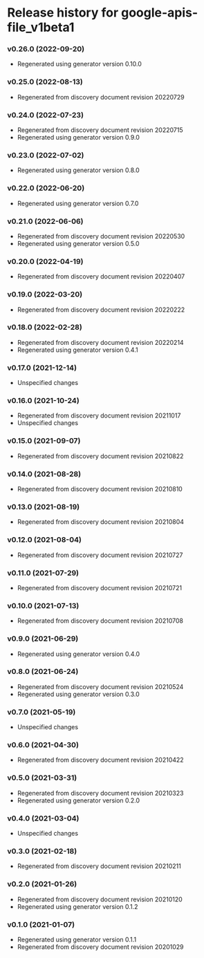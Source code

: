 # Release history for google-apis-file_v1beta1

### v0.26.0 (2022-09-20)

* Regenerated using generator version 0.10.0

### v0.25.0 (2022-08-13)

* Regenerated from discovery document revision 20220729

### v0.24.0 (2022-07-23)

* Regenerated from discovery document revision 20220715
* Regenerated using generator version 0.9.0

### v0.23.0 (2022-07-02)

* Regenerated using generator version 0.8.0

### v0.22.0 (2022-06-20)

* Regenerated using generator version 0.7.0

### v0.21.0 (2022-06-06)

* Regenerated from discovery document revision 20220530
* Regenerated using generator version 0.5.0

### v0.20.0 (2022-04-19)

* Regenerated from discovery document revision 20220407

### v0.19.0 (2022-03-20)

* Regenerated from discovery document revision 20220222

### v0.18.0 (2022-02-28)

* Regenerated from discovery document revision 20220214
* Regenerated using generator version 0.4.1

### v0.17.0 (2021-12-14)

* Unspecified changes

### v0.16.0 (2021-10-24)

* Regenerated from discovery document revision 20211017
* Unspecified changes

### v0.15.0 (2021-09-07)

* Regenerated from discovery document revision 20210822

### v0.14.0 (2021-08-28)

* Regenerated from discovery document revision 20210810

### v0.13.0 (2021-08-19)

* Regenerated from discovery document revision 20210804

### v0.12.0 (2021-08-04)

* Regenerated from discovery document revision 20210727

### v0.11.0 (2021-07-29)

* Regenerated from discovery document revision 20210721

### v0.10.0 (2021-07-13)

* Regenerated from discovery document revision 20210708

### v0.9.0 (2021-06-29)

* Regenerated using generator version 0.4.0

### v0.8.0 (2021-06-24)

* Regenerated from discovery document revision 20210524
* Regenerated using generator version 0.3.0

### v0.7.0 (2021-05-19)

* Unspecified changes

### v0.6.0 (2021-04-30)

* Regenerated from discovery document revision 20210422

### v0.5.0 (2021-03-31)

* Regenerated from discovery document revision 20210323
* Regenerated using generator version 0.2.0

### v0.4.0 (2021-03-04)

* Unspecified changes

### v0.3.0 (2021-02-18)

* Regenerated from discovery document revision 20210211

### v0.2.0 (2021-01-26)

* Regenerated from discovery document revision 20210120
* Regenerated using generator version 0.1.2

### v0.1.0 (2021-01-07)

* Regenerated using generator version 0.1.1
* Regenerated from discovery document revision 20201029

